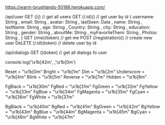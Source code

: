 https://warm-brushlands-50186.herokuapp.com/

/api/user 
    GET ()() // get all users 
    GET (/:id)() // get user by id 
        {
          username: String ,
          email: String ,
          avatar: String ,
          lastSeen: Data ,
          name: String ,
          lastName: String ,
          age: String ,
          Country: String ,
          city: String ,
          education: String ,
          gender: String ,
          aboutMe: String ,
          myFavoriteThem: String ,
          Photos: String ,
        }
    GET (/me)(token) // get me
    POST (/registration)() // create new user 
    DeLETE (/:id)(token) // delete user by id 
    
/api/dialogs
    GET ()(token) // get all dialogs fo user


console.log('\x1b[42m', ,'\x1b[0m')

Reset = "\x1b[0m"
Bright = "\x1b[1m"
Dim = "\x1b[2m"
Underscore = "\x1b[4m"
Blink = "\x1b[5m"
Reverse = "\x1b[7m"
Hidden = "\x1b[8m"

FgBlack = "\x1b[30m"
FgRed = "\x1b[31m"
FgGreen = "\x1b[32m"
FgYellow = "\x1b[33m"
FgBlue = "\x1b[34m"
FgMagenta = "\x1b[35m"
FgCyan = "\x1b[36m"
FgWhite = "\x1b[37m"

BgBlack = "\x1b[40m"
BgRed = "\x1b[41m"
BgGreen = "\x1b[42m"
BgYellow = "\x1b[43m"
BgBlue = "\x1b[44m"
BgMagenta = "\x1b[45m"
BgCyan = "\x1b[46m"
BgWhite = "\x1b[47m"